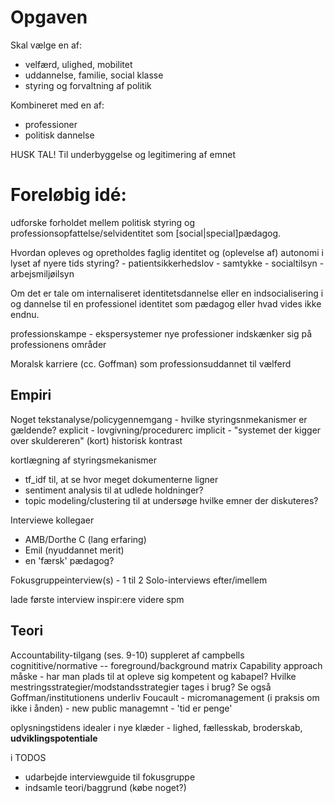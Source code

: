 # Opgaven

Skal vælge en af:

- velfærd, ulighed, mobilitet
- uddannelse, familie, social klasse
- styring og forvaltning af politik

Kombineret med en af:

- professioner
- politisk dannelse

HUSK TAL! Til underbyggelse og legitimering af emnet


# Foreløbig idé:

udforske forholdet mellem politisk styring og professionsopfattelse/selvidentitet som [social|special]pædagog.

Hvordan opleves og opretholdes faglig identitet og (oplevelse af) autonomi i lyset af nyere tids styring?
    - patientsikkerhedslov - samtykke
    - socialtilsyn
    - arbejsmiljøilsyn

Om det er tale om internaliseret identitetsdannelse eller en indsocialisering i og dannelse til en professionel identitet som pædagog eller hvad vides ikke endnu.



professionskampe - 
    ekspersystemer
    nye professioner indskænker sig på professionens områder

Moralsk karriere (cc. Goffman) som professionsuddannet til vælferd

## Empiri

Noget tekstanalyse/policygennemgang - hvilke styringsnmekanismer er gældende?
explicit - lovgivning/procedurerc
implicit - "systemet der kigger over skuldereren"
(kort) historisk kontrast

kortlægning af styringsmekanismer

- tf_idf til, at se hvor meget dokumenterne ligner
- sentiment analysis til at udlede holdninger?
- topic modeling/clustering til at undersøge hvilke emner der diskuteres?


Interviewe kollegaer
- AMB/Dorthe C (lang erfaring)
- Emil (nyuddannet merit)
- en 'færsk' pædagog?

Fokusgruppeinterview(s) - 1 til 2
Solo-interviews efter/imellem

lade første interview inspir:ere videre spm


## Teori
Accountability-tilgang (ses. 9-10) suppleret af campbells cognititive/normative -- foreground/background matrix
Capability approach måske - har man plads til at opleve sig kompetent og kabapel? Hvilke mestringsstrategier/modstandsstrategier tages i brug?
Se også Goffman/institutionens underliv
Foucault 
    - micromanagement (i praksis om ikke i ånden)
    - new public managemnt
    - 'tid er penge'

oplysningstidens idealer i nye klæder - lighed, fællesskab, broderskab, **udviklingspotentiale**

i TODOS

- udarbejde interviewguide til fokusgruppe
- indsamle teori/baggrund (købe noget?)
